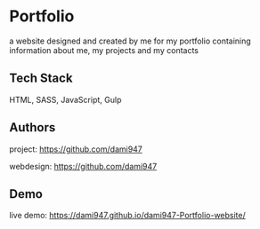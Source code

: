 # Portfolio 

a website designed and created by me for my portfolio containing information about me, my projects and my contacts





## Tech Stack

HTML, SASS, JavaScript, Gulp





## Authors


project: https://github.com/dami947

webdesign: https://github.com/dami947


## Demo

live demo: https://dami947.github.io/dami947-Portfolio-website/

